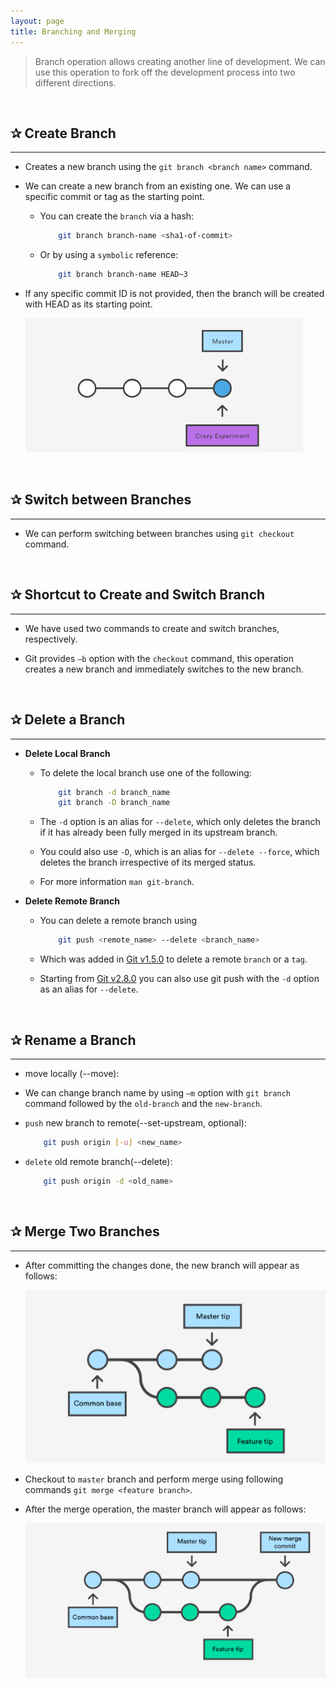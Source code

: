 ```yaml
---
layout: page
title: Branching and Merging
---
```


> Branch operation allows creating another line of development. We can use this operation to fork off the development process into two different directions.

&nbsp;

## ✰ Create Branch

***

* Creates a new branch using the `git branch <branch name>` command.

* We can create a new branch from an existing one. We can use a specific commit or tag as the starting point.

  * You can create the `branch` via a hash:

    ```sh
        git branch branch-name <sha1-of-commit>
    ```

  * Or by using a `symbolic` reference:

    ```sh
        git branch branch-name HEAD~3
    ```

* If any specific commit ID is not provided, then the branch will be created with HEAD as its starting point.

    ![after_create_branch](https://github.com/SGKutty/git-concepts/blob/master/images/feature_branch.png?raw=true)

&nbsp;

## ✰ Switch between Branches

***

* We can perform switching between branches using `git checkout` command.

&nbsp;

## ✰ Shortcut to Create and Switch Branch

***

* We have used two commands to create and switch branches, respectively.

* Git provides `–b` option with the `checkout` command, this operation creates a new branch and immediately switches to the new branch.

&nbsp;

## ✰ Delete a Branch

***

* __Delete Local Branch__

  * To delete the local branch use one of the following:

    ```sh
        git branch -d branch_name
        git branch -D branch_name
    ```

  * The `-d` option is an alias for `--delete`, which only deletes the branch if it has already been fully merged in its upstream branch.

  * You could also use `-D`, which is an alias for `--delete --force`, which deletes the branch irrespective of its merged status.

  * For more information `man git-branch`.

* __Delete Remote Branch__

  * You can delete a remote branch using

    ```sh
        git push <remote_name> --delete <branch_name>
    ```

  * Which was added in [Git v1.5.0](https://github.com/gitster/git/blob/master/Documentation/RelNotes/1.5.0.txt) to delete a remote `branch` or a `tag`.

  * Starting from [Git v2.8.0](https://github.com/git/git/blob/master/Documentation/RelNotes/2.8.0.txt) you can also use git push with the `-d` option as an alias for `--delete`.

&nbsp;

## ✰ Rename a Branch

***

* move locally (--move):

* We can change branch name by using `–m` option with `git branch` command followed by the `old-branch` and the `new-branch`.

* `push` new branch to remote(--set-upstream, optional):

    ```sh
        git push origin [-u] <new_name>
    ```

* `delete` old remote branch(--delete):

    ```sh
        git push origin -d <old_name>
    ```

&nbsp;

## ✰ Merge Two Branches

***

* After committing the changes done, the new branch will appear as follows:

    ![after_commit_in_new_branch](https://github.com/SGKutty/git-concepts/blob/master/images/feature_branch_commit.png?raw=true)

* Checkout to `master` branch and perform merge using following commands `git merge <feature branch>`.

* After the merge operation, the master branch will appear as follows:

    ![after_branch_merge](https://github.com/SGKutty/git-concepts/blob/master/images/merge.png?raw=true)